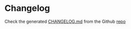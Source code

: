 # Changelog

Check the generated [CHANGELOG.md](https://github.com/vdbulcke/oidc-client-demo/tree/master/CHANGELOG.md) from the Github [repo](https://github.com/vdbulcke/oidc-client-demo/)

